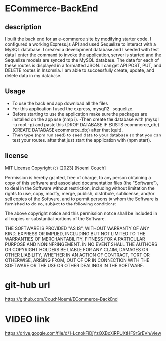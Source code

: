 # ECommerce-BackEnd

## description

 I built the back end for an e-commerce site by modifying starter code. I configured a working Express.js API and used Sequelize to interact with a MySQL database.
 I created a development database and I seeded with test data
 I enter the command to invoke the application, server is started and the Sequelize models are synced to the MySQL database. The data for each of these routes is displayed in a formatted JSON. I can get API POST, PUT, and DELETE routes in Insomnia. I am able to successfully create, update, and delete data in my database.

 ## Usage
 - To use the back end app download all the files
 - For this application I used the express, mysql12 , sequelize.
-  Before starting to use the application make sure the packages are installed on the app use (nmp i).
-Then create the database with (mysql -u root -p) and paste this
(DROP DATABASE IF EXISTS ecommerce_db;)
(CREATE DATABASE ecommerce_db;) after that (quit).
- Then type (npm run seed) to seed data to your database so that you can test your routes. after that just start the application with (npm start).


## license
MIT License
Copyright (c) [2023] [Noemi Couch]

Permission is hereby granted, free of charge, to any person obtaining a copy
of this software and associated documentation files (the "Software"), to deal
in the Software without restriction, including without limitation the rights
to use, copy, modify, merge, publish, distribute, sublicense, and/or sell
copies of the Software, and to permit persons to whom the Software is
furnished to do so, subject to the following conditions:

The above copyright notice and this permission notice shall be included in all
copies or substantial portions of the Software.

THE SOFTWARE IS PROVIDED "AS IS", WITHOUT WARRANTY OF ANY KIND, EXPRESS OR
IMPLIED, INCLUDING BUT NOT LIMITED TO THE WARRANTIES OF MERCHANTABILITY,
FITNESS FOR A PARTICULAR PURPOSE AND NONINFRINGEMENT. IN NO EVENT SHALL THE
AUTHORS OR COPYRIGHT HOLDERS BE LIABLE FOR ANY CLAIM, DAMAGES OR OTHER
LIABILITY, WHETHER IN AN ACTION OF CONTRACT, TORT OR OTHERWISE, ARISING FROM,
OUT OF OR IN CONNECTION WITH THE SOFTWARE OR THE USE OR OTHER DEALINGS IN THE
SOFTWARE.


# git-hub url
https://github.com/CouchNoemi/ECommerce-BackEnd

# VIDEO link
https://drive.google.com/file/d/1-LcnokFiDjYzQXBoXiRPUXtHF9rSrEVn/view
